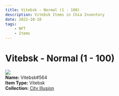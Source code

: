 ```yaml
---
title: Vitebsk - Normal (1 - 100)
description: Vitebsk Items in Chia Inventory
date: 2022-10-10
tags:
    - NFT
    - Items
---
```


# Vitebsk - Normal (1 - 100)
<div class="item_thumbnail">
<img loading="lazy" src="https://nbhar45xhvkxnzexgheqzwd4fu4kvzkgsydfphqrot26hcwqxi.arweave.net/aE4I87c9VXbklzHJDNh8LTiq5UaWBlee-EXT144rQuo"><br/>
<div><strong>Name:</strong> Vitebsk#564</div>
<div><strong>Item Type:</strong> Vitebsk</div>
<div><strong>Collection:</strong> <a href="https://www.spacescan.io/xch/nft/collection/col1lend2dcn558km4wcwta4xnkfv3xpcmlp9kyt0m909emvfxechlyqdl5ndg">City Illusion</a></div>
</div>

